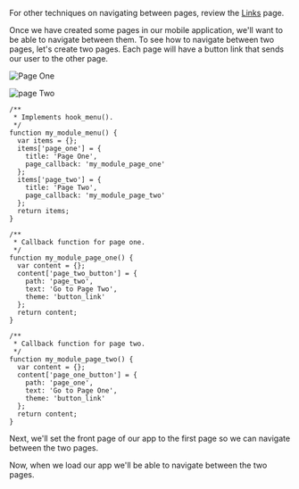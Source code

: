 For other techniques on navigating between pages, review the [Links](../Links) page.

Once we have created some pages in our mobile application, we'll want to be able to navigate between them. To see how to navigate between two pages, let's create two pages. Each page will have a button link that sends our user to the other page.

![Page One](http://drupalgap.org/sites/default/files/page-one.png)

![page Two](http://drupalgap.org/sites/default/files/page-two.png)

```
/**
 * Implements hook_menu().
 */
function my_module_menu() {
  var items = {};
  items['page_one'] = {
    title: 'Page One',
    page_callback: 'my_module_page_one'
  };
  items['page_two'] = {
    title: 'Page Two',
    page_callback: 'my_module_page_two'
  };
  return items;
}

/**
 * Callback function for page one.
 */
function my_module_page_one() {
  var content = {};
  content['page_two_button'] = {
    path: 'page_two',
    text: 'Go to Page Two',
    theme: 'button_link'
  };
  return content;
}

/**
 * Callback function for page two.
 */
function my_module_page_two() {
  var content = {};
  content['page_one_button'] = {
    path: 'page_one',
    text: 'Go to Page One',
    theme: 'button_link'
  };
  return content;
}
```

Next, we'll set the front page of our app to the first page so we can navigate between the two pages.

Now, when we load our app we'll be able to navigate between the two pages.
